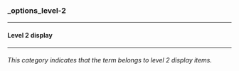 ### _options_level-2



------
#### Level 2 display



------
###### This category indicates that the term belongs to level 2 display items.